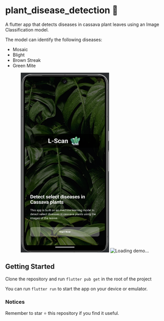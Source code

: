 # plant_disease_detection 🦠

A flutter app that detects diseases in cassava plant leaves using an Image Classification model.

The model can identify the following diseases:
* Mosaic
* Blight
* Brown Streak
* Green Mite

<p align="center">
    <img width="280" height="567" src="https://github.com/cs-onah/cassava_disease_detection/blob/main/docs/image.png" alt="Loading photo" loading="eager">
    <img width="280" height="567" src="https://github.com/cs-onah/cassava_disease_detection/blob/main/docs/anim.gif" alt="Loading demo..." loading="eager">
</p>

## Getting Started

Clone the repository and run `flutter pub get` in the root of the project

You can run `flutter run` to start the app on your device or emulator.

### Notices

Remember to star ⭐️ this repository if you find it useful.